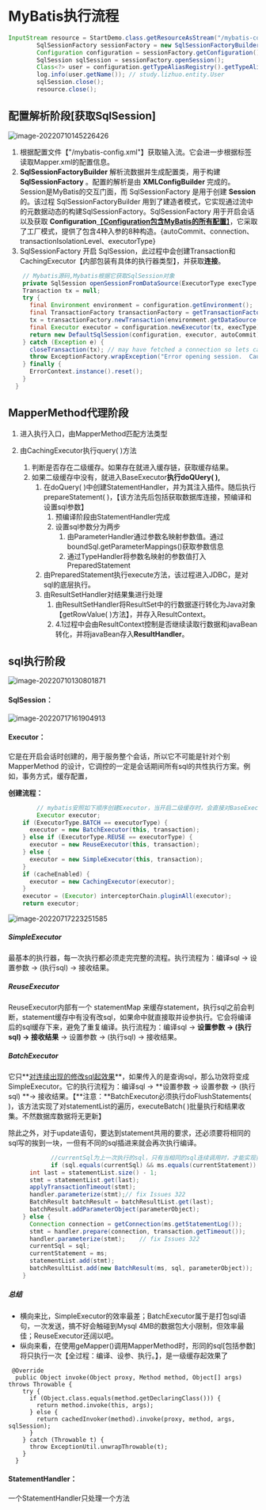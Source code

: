 # MyBatis执行流程

```java
InputStream resource = StartDemo.class.getResourceAsStream("/mybatis-config.xml");
        SqlSessionFactory sessionFactory = new SqlSessionFactoryBuilder().build(resource);
        Configuration configuration = sessionFactory.getConfiguration();
        SqlSession sqlSession = sessionFactory.openSession();
        Class<?> user = configuration.getTypeAliasRegistry().getTypeAliases().get("user");
        log.info(user.getName()); // study.lizhuo.entity.User
        sqlSession.close();
        resource.close();
```

## 配置解析阶段[获取SqlSession]

![image-20220710145226426](https://lizhuo-file.oss-cn-hangzhou.aliyuncs.com/img/image-20220710145226426.png)

1. 根据配置文件【"/mybatis-config.xml"】获取输入流。它会进一步根据<mappers>标签读取Mapper.xml的配置信息。
2. **SqlSessionFactoryBuilder** 解析流数据并生成配置类，用于构建 **SqlSessionFactory** 。配置的解析是由 **XMLConfigBuilder** 完成的。Session是MyBatis的交互门面，而 SqlSessionFactory 是用于创建  **Session** 的。该过程 SqlSessionFactoryBuilder 用到了建造者模式，它实现通过流中的元数据动态的构建SqlSessionFactory。SqlSessionFactory 用于开启会话以及获取 **Configuration**<u>【**Configuration包含MyBatis的所有配置**】</u>，它采取了工厂模式，提供了包含4种入参的8种构造。{autoCommit、connection、transactionIsolationLevel、executorType}
3. SqlSessionFactory 开启 SqlSession，此过程中会创建Transaction和CachingExecutor【内部包装有具体的执行器类型】，并获取**连接**。


```java
    // Mybatis源码,Mybatis根据它获取SqlSession对象
    private SqlSession openSessionFromDataSource(ExecutorType execType, TransactionIsolationLevel level, boolean autoCommit) {
    Transaction tx = null;
    try {
      final Environment environment = configuration.getEnvironment();
      final TransactionFactory transactionFactory = getTransactionFactoryFromEnvironment(environment);
      tx = transactionFactory.newTransaction(environment.getDataSource(), level, autoCommit); //设置事务
      final Executor executor = configuration.newExecutor(tx, execType); //设置执行器,此时为CachingExecutor
      return new DefaultSqlSession(configuration, executor, autoCommit);
    } catch (Exception e) {
      closeTransaction(tx); // may have fetched a connection so lets call close()
      throw ExceptionFactory.wrapException("Error opening session.  Cause: " + e, e);
    } finally {
      ErrorContext.instance().reset();
    }
  }
```

## MapperMethod代理阶段

1. 进入执行入口，由MapperMethod匹配方法类型

2. 由CachingExecutor执行query( )方法

   1. 判断是否存在二级缓存。如果存在就进入缓存链，获取缓存结果。
   2. 如果二级缓存中没有，就进入BaseExecutor**执行doQUery( ),**
      1. 在doQuery( )中创建StatementHandler，并为其注入插件。随后执行prepareStatement( )，【该方法先后包括获取数据库连接，预编译和设置sql参数】
         1. 预编译阶段由StatementHandler完成
         2. 设置sql参数分为两步
            1. 由ParameterHandler通过参数名映射参数值。通过boundSql.getParameterMappings()获取参数信息
            2. 通过TypeHandler将参数名映射的参数值打入PreparedStatement
      2. 由PreparedStatement执行execute方法，该过程进入JDBC，是对sql的底层执行。
      3. 由ResultSetHandler对结果集进行处理
         1. 由ResultSetHandler将ResultSet中的行数据逐行转化为Java对象【getRowValue( )方法】，并存入ResultContext。
         2. 4.1过程中会由ResultContext控制是否继续读取行数据和javaBean转化，并将javaBean存入**ResultHandler**。

   

## sql执行阶段

![image-20220710130801871](https://lizhuo-file.oss-cn-hangzhou.aliyuncs.com/img/image-20220710130801871.png)

#### **SqlSession：**

![image-20220717161904913](https://lizhuo-file.oss-cn-hangzhou.aliyuncs.com/img/image-20220717161904913.png)

#### **Executor：**

它是在开启会话时创建的，用于服务整个会话，所以它不可能是针对个别 MapperMethod 的设计，它调控的一定是会话期间所有sql的共性执行方案。例如，事务方式，缓存配置，

**创建流程：**

```java
 		// mybatis安照如下顺序创建Executor，当开启二级缓存时，会直接对BaseExecutor进行包装
		Executor executor;
    if (ExecutorType.BATCH == executorType) {
      executor = new BatchExecutor(this, transaction);
    } else if (ExecutorType.REUSE == executorType) {
      executor = new ReuseExecutor(this, transaction);
    } else {
      executor = new SimpleExecutor(this, transaction);
    }
    if (cacheEnabled) {
      executor = new CachingExecutor(executor);
    }
    executor = (Executor) interceptorChain.pluginAll(executor);
    return executor;
```

![image-20220717223251585](https://lizhuo-file.oss-cn-hangzhou.aliyuncs.com/img/image-20220717223251585.png)

##### SimpleExecutor

最基本的执行器，每一次执行都必须走完完整的流程。执行流程为：编译sql -> 设置参数 -> (执行sql) -> 接收结果。

##### ReuseExecutor

ReuseExecutor内部有一个 statementMap 来缓存statement，执行sql之前会判断，statement缓存中有没有改sql，如果命中就直接取并设参执行。它会将编译后的sql缓存下来，避免了重复编译。执行流程为：编译sql -> **设置参数 -> (执行sql) -> 接收结果** -> 设置参数 -> (执行sql) -> 接收结果。

##### BatchExecutor

它只**<u>对连续出现的修改sql起效果</u>**，如果传入的是查询sql，那么功效将变成 SimpleExecutor。它的执行流程为：编译sql -> **设置参数 -> 设置参数 -> (执行sql) **-> 接收结果。【**注意：**BatchExecutor必须执行doFlushStatements( )，该方法实现了对statementList的遍历，executeBatch( )批量执行和结果收集。不然数据库数据将无更新】

除此之外，对于update语句，要达到statement共用的要求，还必须要将相同的sql写的挨到一块，一但有不同的sql插进来就会再次执行编译。

```java
			//currentSql为上一次执行的sql，只有当相同的sql连续调用时，才能实现批量提交
			if (sql.equals(currentSql) && ms.equals(currentStatement)) {
      int last = statementList.size() - 1;
      stmt = statementList.get(last);
      applyTransactionTimeout(stmt);
      handler.parameterize(stmt);// fix Issues 322
      BatchResult batchResult = batchResultList.get(last);
      batchResult.addParameterObject(parameterObject);
    } else {
      Connection connection = getConnection(ms.getStatementLog());
      stmt = handler.prepare(connection, transaction.getTimeout());
      handler.parameterize(stmt);    // fix Issues 322
      currentSql = sql;
      currentStatement = ms;
      statementList.add(stmt);
      batchResultList.add(new BatchResult(ms, sql, parameterObject));
    }
```



##### 总结

+ 横向来比，SimpleExecutor的效率最差；BatchExecutor属于是打包sql语句，一次发送，搞不好会触碰到Mysql 4MB的数据包大小限制，但效率最佳；ReuseExecutor还阔以吧。
+ 纵向来看，在使用geMapper()调用MapperMethod时，形同的sql[包括参数]将只执行一次【全过程：编译、设参、执行。】，是一级缓存起效果了

```
 @Override
  public Object invoke(Object proxy, Method method, Object[] args) throws Throwable {
    try {
      if (Object.class.equals(method.getDeclaringClass())) {
        return method.invoke(this, args);
      } else {
        return cachedInvoker(method).invoke(proxy, method, args, sqlSession);
      }
    } catch (Throwable t) {
      throw ExceptionUtil.unwrapThrowable(t);
    }
  }
```



#### **StatementHandler：**

一个StatementHandler只处理一个方法